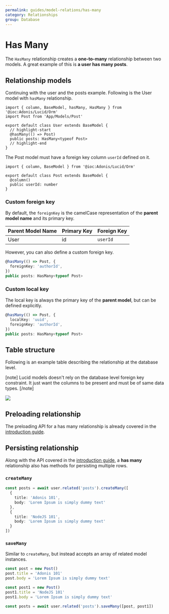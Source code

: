 ```yaml
---
permalink: guides/model-relations/has-many
category: Relationships
group: Database
---
```


# Has Many
The `HasMany` relationship creates a **one-to-many** relationship between two models. A great example of this is **a user has many posts**.

## Relationship models
Continuing with the user and the posts example. Following is the User model with `hasMany` relationship.

```ts{}{app/Models/User.ts}
import { column, BaseModel, hasMany, HasMany } from '@ioc:Adonis/Lucid/Orm'
import Post from 'App/Models/Post'

export default class User extends BaseModel {
  // highlight-start
  @hasMany(() => Post)
  public posts: HasMany<typeof Post>
  // highlight-end
}
```

The Post model must have a foreign key column `userId` defined on it.

```ts{}{app/Models/Post.ts}
import { column, BaseModel } from '@ioc:Adonis/Lucid/Orm'

export default class Post extends BaseModel {
  @column()
  public userId: number
}
```

### Custom foreign key
By default, the `foreignKey` is the camelCase representation of the **parent model name** and its primary key.

| Parent Model Name | Primary Key | Foreign Key |
|-------------|-------------|-------------|
| User | id | `userId` |

However, you can also define a custom foreign key.

```ts
@hasMany(() => Post, {
  foreignKey: 'authorId',
})
public posts: HasMany<typeof Post>
```

### Custom local key
The local key is always the primary key of the **parent model**, but can be defined explicitly.

```ts
@hasMany(() => Post, {
  localKey: 'uuid',
  foreignKey: 'authorId',
})
public posts: HasMany<typeof Post>
```

## Table structure
Following is an example table describing the relationship at the database level.

[note]
Lucid models doesn't rely on the database level foreign key constraint. It just want the columns to be present and must be of same data types.
[/note]

![](https://res.cloudinary.com/adonis-js/image/upload/q_auto,w_700,f_auto,fl_lossy/v1588083599/adonisjs.com/has-many.png)

## Preloading relationship
The preloading API for a has many relationship is already covered in the [introduction guide](/guides/model-relations/introduction#preloading-relationship).

## Persisting relationship
Along with the API covered in the [introduction guide](/guides/model-relations/introduction#persisting-relations), a **has many** relationship also has methods for persisting multiple rows.

### `createMany`

```ts
const posts = await user.related('posts').createMany([
  {
    title: 'Adonis 101',
    body: 'Lorem Ipsum is simply dummy text'
  },
  {
    title: 'NodeJS 101',
    body: 'Lorem Ipsum is simply dummy text'
  }
])
```

### `saveMany`
Similar to `createMany`, but instead accepts an array of related model instances.

```ts
const post = new Post()
post.title = 'Adonis 101'
post.body = 'Lorem Ipsum is simply dummy text'

const post1 = new Post()
post1.title = 'NodeJS 101'
post1.body = 'Lorem Ipsum is simply dummy text'

const posts = await user.related('posts').saveMany([post, post1])
```
